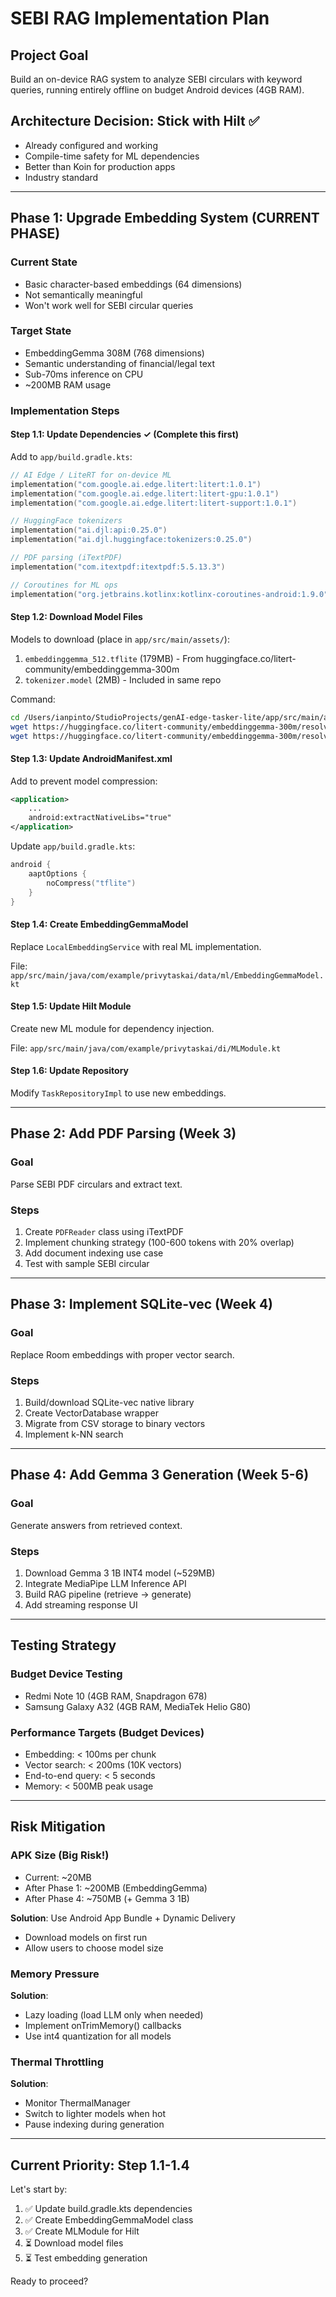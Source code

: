 # SEBI RAG Implementation Plan

## Project Goal
Build an on-device RAG system to analyze SEBI circulars with keyword queries, running entirely offline on budget Android devices (4GB RAM).

## Architecture Decision: Stick with Hilt ✅
- Already configured and working
- Compile-time safety for ML dependencies
- Better than Koin for production apps
- Industry standard

---

## Phase 1: Upgrade Embedding System (CURRENT PHASE)

### Current State
- Basic character-based embeddings (64 dimensions)
- Not semantically meaningful
- Won't work well for SEBI circular queries

### Target State
- EmbeddingGemma 308M (768 dimensions)
- Semantic understanding of financial/legal text
- Sub-70ms inference on CPU
- ~200MB RAM usage

### Implementation Steps

#### Step 1.1: Update Dependencies ✓ (Complete this first)
Add to `app/build.gradle.kts`:
```kotlin
// AI Edge / LiteRT for on-device ML
implementation("com.google.ai.edge.litert:litert:1.0.1")
implementation("com.google.ai.edge.litert:litert-gpu:1.0.1") 
implementation("com.google.ai.edge.litert:litert-support:1.0.1")

// HuggingFace tokenizers
implementation("ai.djl:api:0.25.0")
implementation("ai.djl.huggingface:tokenizers:0.25.0")

// PDF parsing (iTextPDF)
implementation("com.itextpdf:itextpdf:5.5.13.3")

// Coroutines for ML ops
implementation("org.jetbrains.kotlinx:kotlinx-coroutines-android:1.9.0") // Already have
```

#### Step 1.2: Download Model Files
Models to download (place in `app/src/main/assets/`):
1. `embeddinggemma_512.tflite` (179MB) - From huggingface.co/litert-community/embeddinggemma-300m
2. `tokenizer.model` (2MB) - Included in same repo

Command:
```bash
cd /Users/ianpinto/StudioProjects/genAI-edge-tasker-lite/app/src/main/assets
wget https://huggingface.co/litert-community/embeddinggemma-300m/resolve/main/embeddinggemma_512.tflite
wget https://huggingface.co/litert-community/embeddinggemma-300m/resolve/main/tokenizer.model
```

#### Step 1.3: Update AndroidManifest.xml
Add to prevent model compression:
```xml
<application>
    ...
    android:extractNativeLibs="true"
</application>
```

Update `app/build.gradle.kts`:
```kotlin
android {
    aaptOptions {
        noCompress("tflite")
    }
}
```

#### Step 1.4: Create EmbeddingGemmaModel
Replace `LocalEmbeddingService` with real ML implementation.

File: `app/src/main/java/com/example/privytaskai/data/ml/EmbeddingGemmaModel.kt`

#### Step 1.5: Update Hilt Module
Create new ML module for dependency injection.

File: `app/src/main/java/com/example/privytaskai/di/MLModule.kt`

#### Step 1.6: Update Repository
Modify `TaskRepositoryImpl` to use new embeddings.

---

## Phase 2: Add PDF Parsing (Week 3)

### Goal
Parse SEBI PDF circulars and extract text.

### Steps
1. Create `PDFReader` class using iTextPDF
2. Implement chunking strategy (100-600 tokens with 20% overlap)
3. Add document indexing use case
4. Test with sample SEBI circular

---

## Phase 3: Implement SQLite-vec (Week 4)

### Goal
Replace Room embeddings with proper vector search.

### Steps
1. Build/download SQLite-vec native library
2. Create VectorDatabase wrapper
3. Migrate from CSV storage to binary vectors
4. Implement k-NN search

---

## Phase 4: Add Gemma 3 Generation (Week 5-6)

### Goal
Generate answers from retrieved context.

### Steps
1. Download Gemma 3 1B INT4 model (~529MB)
2. Integrate MediaPipe LLM Inference API
3. Build RAG pipeline (retrieve → generate)
4. Add streaming response UI

---

## Testing Strategy

### Budget Device Testing
- Redmi Note 10 (4GB RAM, Snapdragon 678)
- Samsung Galaxy A32 (4GB RAM, MediaTek Helio G80)

### Performance Targets (Budget Devices)
- Embedding: < 100ms per chunk
- Vector search: < 200ms (10K vectors)
- End-to-end query: < 5 seconds
- Memory: < 500MB peak usage

---

## Risk Mitigation

### APK Size (Big Risk!)
- Current: ~20MB
- After Phase 1: ~200MB (EmbeddingGemma)
- After Phase 4: ~750MB (+ Gemma 3 1B)

**Solution**: Use Android App Bundle + Dynamic Delivery
- Download models on first run
- Allow users to choose model size

### Memory Pressure
**Solution**: 
- Lazy loading (load LLM only when needed)
- Implement onTrimMemory() callbacks
- Use int4 quantization for all models

### Thermal Throttling
**Solution**:
- Monitor ThermalManager
- Switch to lighter models when hot
- Pause indexing during generation

---

## Current Priority: Step 1.1-1.4

Let's start by:
1. ✅ Update build.gradle.kts dependencies
2. ✅ Create EmbeddingGemmaModel class
3. ✅ Create MLModule for Hilt
4. ⏳ Download model files
5. ⏳ Test embedding generation

Ready to proceed?
